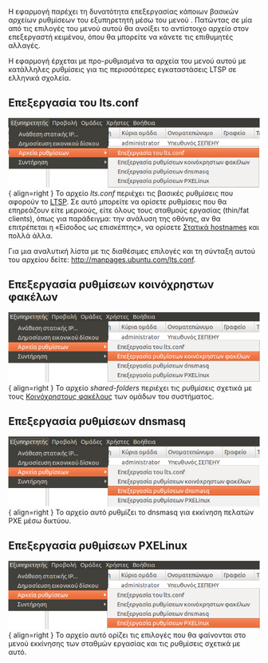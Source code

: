 Η εφαρμογή  παρέχει τη δυνατότητα επεξεργασίας κάποιων βασικών αρχείων
ρυθμίσεων του εξυπηρετητή μέσω του μενού . Πατώντας σε μία από τις
επιλογές του μενού αυτού θα ανοίξει το αντίστοιχο αρχείο στον
επεξεργαστή κειμένου, όπου θα μπορείτε να κάνετε τις επιθυμητές
αλλαγές.

Η εφαρμογή έρχεται με προ-ρυθμισμένα τα αρχεία του μενού αυτού με
κατάλληλες ρυθμίσεις για τις περισσότερες εγκαταστάσεις LTSP σε
ελληνικά σχολεία.

## Επεξεργασία του lts.conf

![Schscripts_ltsconf.png](Schscripts_ltsconf.png){ align=right } Το αρχείο *lts.conf*
περιέχει τις βασικές ρυθμίσεις που αφορούν το
[LTSP](LTSP). Σε αυτό μπορείτε να ορίσετε ρυθμίσεις που
θα επηρεάζουν είτε μερικούς, είτε όλους τους σταθμούς εργασίας (thin/fat
clients), όπως για παράδειγμα: την ανάλυση της οθόνης, αν θα επιτρέπεται
η «Είσοδος ως επισκέπτης», να ορίσετε [Στατικά
hostnames](Στατικά_hostnames) και
πολλά άλλα.

Για μια αναλυτική λίστα με τις διαθέσιμες επιλογές και τη σύνταξη αυτού
του αρχείου δείτε: <http://manpages.ubuntu.com/lts.conf>.

## Επεξεργασία ρυθμίσεων κοινόχρηστων φακέλων

![Schscripts_sharedfolders.png](Schscripts_sharedfolders.png){ align=right } Το αρχείο
*shared-folders* περιέχει τις ρυθμίσεις σχετικά με τους [Κοινόχρηστους
φακέλους](Κοινόχρηστοι_φάκελοι) των
ομάδων του συστήματος.





## Επεξεργασία ρυθμίσεων dnsmasq

![Schscripts_dnsmasq.png](Schscripts_dnsmasq.png){ align=right } Το αρχείο αυτό
ρυθμίζει το dnsmasq για εκκίνηση πελατών PXE μέσω δικτύου.





## Επεξεργασία ρυθμίσεων PXELinux

![Schscripts_pxelinux.png](Schscripts_pxelinux.png){ align=right } Το αρχείο αυτό
ορίζει τις επιλογές που θα φαίνονται στο μενού εκκίνησης των
σταθμών εργασίας και τις ρυθμίσεις σχετικά με αυτό.
